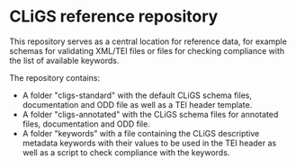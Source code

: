 CLiGS reference repository
==========================

This repository serves as a central location for reference data, for example schemas for validating XML/TEI files or files for checking compliance with the list of available keywords.

The repository contains:

* A folder "cligs-standard" with the default CLiGS schema files, documentation and ODD file as well as a TEI header template.
* A folder "cligs-annotated" with the CLiGS schema files for annotated files, documentation and ODD file.
* A folder "keywords" with a file containing the CLiGS descriptive metadata keywords with their values to be used in the TEI header as well as a script to check compliance with the keywords.

